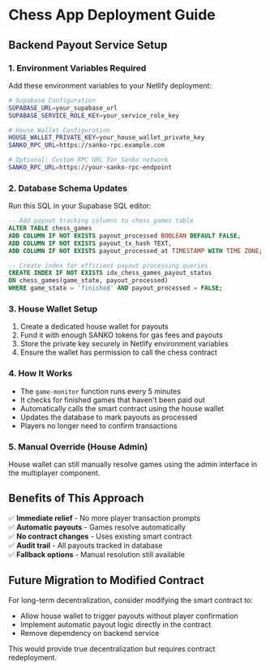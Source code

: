 # Chess App Deployment Guide

## Backend Payout Service Setup

### 1. Environment Variables Required

Add these environment variables to your Netlify deployment:

```bash
# Supabase Configuration
SUPABASE_URL=your_supabase_url
SUPABASE_SERVICE_ROLE_KEY=your_service_role_key

# House Wallet Configuration  
HOUSE_WALLET_PRIVATE_KEY=your_house_wallet_private_key
SANKO_RPC_URL=https://sanko-rpc.example.com

# Optional: Custom RPC URL for Sanko network
SANKO_RPC_URL=https://your-sanko-rpc-endpoint
```

### 2. Database Schema Updates

Run this SQL in your Supabase SQL editor:

```sql
-- Add payout tracking columns to chess_games table
ALTER TABLE chess_games 
ADD COLUMN IF NOT EXISTS payout_processed BOOLEAN DEFAULT FALSE,
ADD COLUMN IF NOT EXISTS payout_tx_hash TEXT,
ADD COLUMN IF NOT EXISTS payout_processed_at TIMESTAMP WITH TIME ZONE;

-- Create index for efficient payout processing queries
CREATE INDEX IF NOT EXISTS idx_chess_games_payout_status 
ON chess_games(game_state, payout_processed) 
WHERE game_state = 'finished' AND payout_processed = FALSE;
```

### 3. House Wallet Setup

1. Create a dedicated house wallet for payouts
2. Fund it with enough SANKO tokens for gas fees and payouts
3. Store the private key securely in Netlify environment variables
4. Ensure the wallet has permission to call the chess contract

### 4. How It Works

- The `game-monitor` function runs every 5 minutes
- It checks for finished games that haven't been paid out
- Automatically calls the smart contract using the house wallet
- Updates the database to mark payouts as processed
- Players no longer need to confirm transactions

### 5. Manual Override (House Admin)

House wallet can still manually resolve games using the admin interface in the multiplayer component.

## Benefits of This Approach

✅ **Immediate relief** - No more player transaction prompts  
✅ **Automatic payouts** - Games resolve automatically  
✅ **No contract changes** - Uses existing smart contract  
✅ **Audit trail** - All payouts tracked in database  
✅ **Fallback options** - Manual resolution still available  

## Future Migration to Modified Contract

For long-term decentralization, consider modifying the smart contract to:
- Allow house wallet to trigger payouts without player confirmation
- Implement automatic payout logic directly in the contract
- Remove dependency on backend service

This would provide true decentralization but requires contract redeployment. 